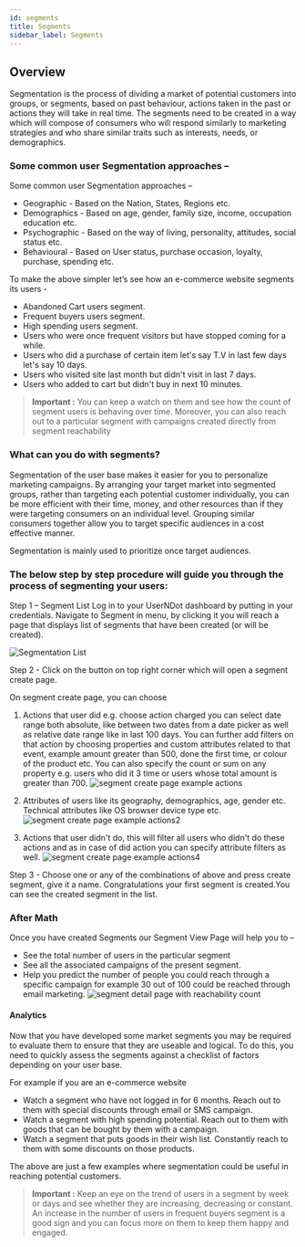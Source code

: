```yaml
---
id: segments
title: Segments
sidebar_label: Segments
---
```


## Overview
Segmentation is the process of dividing a market of potential customers into groups, or segments, based on past behaviour, actions taken in the past or actions they will take in real time.
The segments need to be created in a way which will compose of consumers who will respond similarly to marketing strategies and who share similar traits such as interests, needs, or demographics.

### Some common user Segmentation approaches –
Some common user Segmentation approaches –
* Geographic - Based on the Nation, States, Regions etc.
* Demographics - Based on age, gender, family size, income, occupation education etc.
* Psychographic - Based on the way of living, personality, attitudes, social status etc.
* Behavioural - Based on User status, purchase occasion, loyalty, purchase, spending etc.

To make the above simpler let’s see how an e-commerce website segments its users - 

* Abandoned Cart users segment.
* Frequent buyers users segment.
* High spending users segment.
* Users who were once frequent visitors but have stopped coming for a while.
* Users who did a purchase of certain item let's say T.V in last few days let's say 10 days.
* Users who visited site last month but didn't visit in last 7 days.
* Users who added to cart but didn't buy in next 10 minutes.

> **Important :** You can keep a watch on them and see how the count of segment users is behaving over time.
 Moreover, you can also reach out to a particular segment with campaigns created directly from segment reachability




### What can you do with segments?

  Segmentation of the user base makes it easier for you to personalize marketing campaigns.
  By arranging your target market into segmented groups, rather than targeting each potential customer individually, you can be more efficient with their time, money, and other resources than if they were targeting consumers on an individual level. Grouping similar consumers together allow you to target specific audiences in a cost effective manner.

  Segmentation is mainly used to prioritize once target audiences.

### The below step by step procedure will guide you through the process of segmenting your users:

Step 1 – Segment List
  Log in to your UserNDot dashboard by putting in your credentials. Navigate to Segment in menu, by clicking it you will reach a page that displays list of segments that have been created (or will be created).

![Segmentation List](/d/img/Segmentation/Screenshot-Segment-List.png)
  <!---Screenshot Segment List.png--->
Step 2 - Click on the button on top right corner which will open a segment create page.

On segment create page, you can choose

  1. Actions that user did e.g. choose action charged you can select date range both absolute, like between two dates from a date picker as well as relative date range like in last 100 days. You can further add filters on that action by choosing properties and custom attributes related to that event, example amount greater than 500, done the first time, or colour of the product etc. You can also specify the count or sum on any property e.g. users who did it 3 time or users whose total amount is greater than 700. 
  ![segment create page example actions](/d/img/Segmentation/segment-create-page-example-actions.png)
  <!---segment create page example actions.png--->

  2. Attributes of users like its geography, demographics, age, gender etc. Technical attributes like OS browser device type etc.
  ![segment create page example actions2](/d/img/Segmentation/segment-create-page-example-actions2.png)
  <!---segment create page example actions2.png--->
  
  3. Actions that user didn't do, this will filter all users who didn't do these actions and as in case of did action you can specify attribute filters as well.
  ![segment create page example actions4](/d/img/Segmentation/segment-create-page-example-actions4.png)
  <!---segment create page example actions4.png--->

Step 3 - Choose one or any of the combinations of above and press create segment, give it a name. Congratulations your first segment is created.You can see the created segment in the list.

### After Math

  Once you have created Segments our Segment View Page will help you to –
  * See the total number of users in the particular segment
  * See all the associated campaigns of the present segment.
  * Help you predict the number of people you could reach through a specific campaign for example 30 out of 100 could be reached through email marketing.
  ![segment detail page with reachability count](/d/img/Segmentation/segment-detail-page-with-reachability-count.png)
  <!---segment detail page with reachability count.png--->

  #### Analytics
  Now that you have developed some market segments you may be required to evaluate them to ensure that they are useable and logical. To do this, you need to quickly assess the segments against a checklist of factors depending on your user base.

  For example if you are an e-commerce website

  * Watch a segment who have not logged in for 6 months. Reach out to them with special discounts through email or SMS campaign.
  * Watch a segment with high spending potential. Reach out to them with goods that can be bought by them with a campaign. 
  * Watch a segment that puts goods in their wish list. Constantly reach to them with some discounts on those products.

  The above are just a few examples where segmentation could be useful in reaching potential customers.


> **Important :** Keep an eye on the trend of users in a segment by week or days and see whether they are increasing, decreasing or constant. An increase in the number of users in frequent buyers segment is a good sign and you can focus more on them to keep them happy and engaged.

